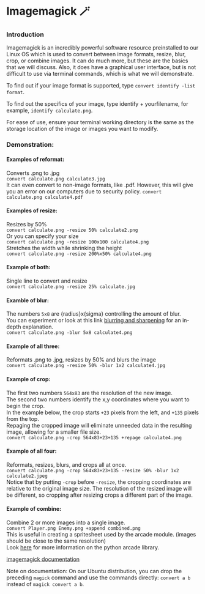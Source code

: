 # Imagemagick 🪄

### Introduction

Imagemagick is an incredibly powerful software resource preinstalled to our Linux OS which is used to convert between image formats, resize, blur, crop, or combine images.  It can do much more, but these are the basics that we will discuss.  Also, it does have a graphical user interface, but is not difficult to use via terminal commands, which is what we will demonstrate.

To find out if your image format is supported, type `convert identify -list format`.

To find out the specifics of your image, type identify + yourfilename, for example, `identify calculate.png`.

For ease of use, ensure your terminal working directory is the same as the storage location of the image or images you want to modify.

### Demonstration:

#### Examples of reformat:  
Converts .png to .jpg  
`convert calculate.png calculate3.jpg`  
It can even convert to non-image formats, like .pdf. However, this will give you an error on our computers due to security policy.
`convert calculate.png calculate4.pdf`  

#### Examples of resize:  
Resizes by 50%  
`convert calculate.png -resize 50% calculate2.png`  
Or you can specify your size  
`convert calculate.png -resize 100x100 calculate4.png`  
Stretches the width while shrinking the height  
`convert calculate.png -resize 200%x50% calculate4.png`  

#### Example of both:  
Single line to convert and resize  
`convert calculate.png -resize 25% calculate.jpg`  

#### Examble of blur:  
The numbers `5x8` are {radius}x{sigma} controlling the amount of blur.  
You can experiment or look at this link [blurring and sharpening](https://legacy.imagemagick.org/Usage/blur/#blur) for an in-depth explanation.  
`convert calculate.png -blur 5x8 calculate4.png`  

#### Example of all three:  
Reformats .png to .jpg, resizes by 50% and blurs the image  
`convert calculate.png -resize 50% -blur 1x2 calculate4.jpg`  

#### Example of crop:  
The first two numbers `564x83` are the resolution of the new image.  
The second two numbers identify the x,y coordinates where you want to begin the crop.  
In the example below, the crop starts `+23` pixels from the left, and `+135` pixels from the top.  
Repaging the cropped image will eliminate unneeded data in the resulting image, allowing for a smaller file size.  
`convert calculate.png -crop 564x83+23+135 +repage calculate4.png` 

#### Example of all four:
Reformats, resizes, blurs, and crops all at once.  
`convert calculate.png -crop 564x83+23+135 -resize 50% -blur 1x2 calculate2.jpeg`  
Notice that by putting `-crop` before `-resize`, the cropping coordinates are relative to the original image size. The resolution of the resized image will be different, so cropping after resizing crops a different part of the image.

#### Example of combine:
Combine 2 or more images into a single image.  
`convert Player.png Enemy.png +append combined.png`  
This is useful in creating a spritesheet used by the arcade module. (images should be close to the same resolution)  
Look [here](https://api.arcade.academy/en/stable/index.html) for more information on the python arcade library.  

[imagemagick documentation](https://imagemagick.org/Usage/)

Note on documentation: On our Ubuntu distribution, you can drop the preceding `magick` command and use the commands directly: `convert a b` instead of `magick convert a b`.
